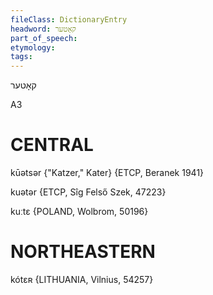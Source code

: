 ```yaml
---
fileClass: DictionaryEntry
headword: קאָטער
part_of_speech: 
etymology: 
tags: 
---
```

קאָטער

A3

CENTRAL
========

kūətsər {"Katzer," Kater} {ETCP, Beranek 1941}

kuətər {ETCP, Sîg Felső Szek, 47223}

kuːtɛ {POLAND, Wolbrom, 50196}

NORTHEASTERN
==============

kótɛʀ {LITHUANIA, Vilnius, 54257}